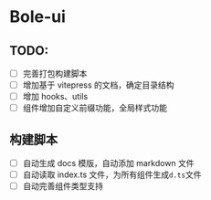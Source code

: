# Bole-ui

## TODO:

- [ ] 完善打包构建脚本
- [ ] 增加基于 vitepress 的文档，确定目录结构
- [ ] 增加 hooks、utils
- [ ] 组件增加自定义前缀功能，全局样式功能

## 构建脚本

- [ ] 自动生成 docs 模版，自动添加 markdown 文件
- [ ] 自动读取 index.ts 文件，为所有组件生成`d.ts`文件
- [ ] 自动完善组件类型支持
